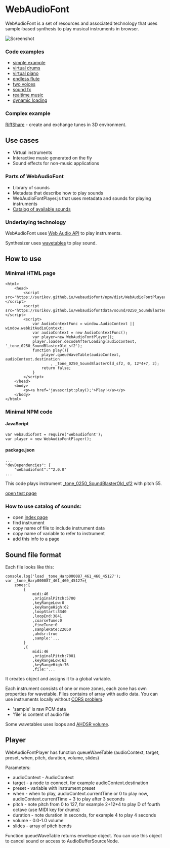 # WebAudioFont

WebAudioFont is a set of resources and associated technology that uses sample-based synthesis to play musical instruments in browser.

![Screenshot](https://surikov.github.io/riffshare/img/sp320opt.gif)

### Code examples

- [simple example](http://jsbin.com/lamidog/1/edit?html,output)
- [virtual drums](http://jsbin.com/wajopuy/1/edit?html,output)
- [virtual piano](http://jsbin.com/binelu/1/edit?html,output)
- [endless flute](http://jsbin.com/midadem/1/edit?html,output)
- [two voices](http://jsbin.com/vujewem/1/edit?html,output)
- [sound fx](http://jsbin.com/tipine/1/edit?html,output)
- [realtime music](https://jsbin.com/wuxilab/2/edit?html,output)
- [dynamic loading](http://jsbin.com/jorama/2/edit?html,output)

### Complex example

[RiffShare](https://surikov.github.io/riffshare/tools.html) - create and exchange tunes in 3D environment.

## Use cases

- Virtual instruments
- Interactive music generated on the fly
- Sound effects for non-music applications

### Parts of WebAudioFont

- Library of sounds
- Metadata that describe how to play sounds
- WebAudioFontPlayer.js that uses metadata and sounds for playing instruments
- [Catalog of available sounds](https://surikov.github.io/webaudiofontdata/)

### Underlaying technology

WebAudioFont uses [Web Audio API](https://www.google.ru/search?q=web+audio+api) to play instruments.

Synthesizer uses [wavetables](https://www.google.ru/search?q=wavetable+synthesis) to play sound.

## How to use

### Minimal HTML page

```
<html>
	<head>
		<script src='https://surikov.github.io/webaudiofont/npm/dist/WebAudioFontPlayer.js'></script>
		<script src='https://surikov.github.io/webaudiofontdata/sound/0250_SoundBlasterOld_sf2.js'></script>
		<script>
			var AudioContextFunc = window.AudioContext || window.webkitAudioContext;
			var audioContext = new AudioContextFunc();
			var player=new WebAudioFontPlayer();
			player.loader.decodeAfterLoading(audioContext, '_tone_0250_SoundBlasterOld_sf2');
			function play(){
				player.queueWaveTable(audioContext, audioContext.destination
					, _tone_0250_SoundBlasterOld_sf2, 0, 12*4+7, 2);
				return false;
			}
		</script>
	</head>
	<body>
		<p><a href='javascript:play();'>Play!</a></p>
	</body>
</html>
```

### Minimal NPM code

#### JavaScript

```
var webaudiofont = require('webaudiofont');
var player = new WebAudioFontPlayer();
```

#### package.json

```
...
"devDependencies": {
	"webaudiofont":"^2.0.0"
...
```

		
This code plays instrument [_tone_0250_SoundBlasterOld_sf2](https://surikov.github.io/webaudiofontdata/sound/0250_SoundBlasterOld_sf2.html) with pitch 55.

[open test page](https://surikov.github.io/webaudiofont/testm.html)


### How to use catalog of sounds:

- open [index page](https://surikov.github.io/webaudiofontdata/sound/)
- find instrument
- copy name of file to include instrument data
- copy name of variable to refer to instrument
- add this info to a page

## Sound file format

Each file looks like this:

```
console.log('load _tone_Harp000087_461_460_45127');
var _tone_Harp000087_461_460_45127={
	zones:[
		{
			midi:46
			,originalPitch:5700
			,keyRangeLow:0
			,keyRangeHigh:62
			,loopStart:3340
			,loopEnd:3841
			,coarseTune:0
			,fineTune:0
			,sampleRate:22050
			,ahdsr:true
			,sample:'...
		}
		,{
			midi:46
			,originalPitch:7001
			,keyRangeLow:63
			,keyRangeHigh:76
			,file:'...
```

It creates object and assigns it to a global variable.

Each instrument consists of one or more zones, each zone has own properties for wavetable. Files contains of array with audio data. You can use instruments locally without [CORS problem](https://www.google.ru/search?q=cors+problem).

- 'sample' is raw PCM data
- 'file' is content of audio file

Some wavetables uses loops and [AHDSR volume](https://www.google.ru/search?q=ahdsr).

## Player

WebAudioFontPlayer has function queueWaveTable (audioContext, target, preset, when, pitch, duration, volume, slides)

Parameters:

- audioContext - AudioContext
- target - a node to connect, for example audioContext.destination
- preset - variable with instrument preset
- when - when to play, audioContext.currentTime or 0 to play now, audioContext.currentTime + 3 to play after 3 seconds
- pitch - note pitch from 0 to 127, for example 2+12*4 to play D of fourth octave (use MIDI key for drums)
- duration - note duration in seconds, for example 4 to play 4 seconds
- volume - 0.0-1.0 volume
- slides - array of pitch bends

Function queueWaveTable returns envelope object. You can use this object to cancel sound or access to AudioBufferSourceNode.




